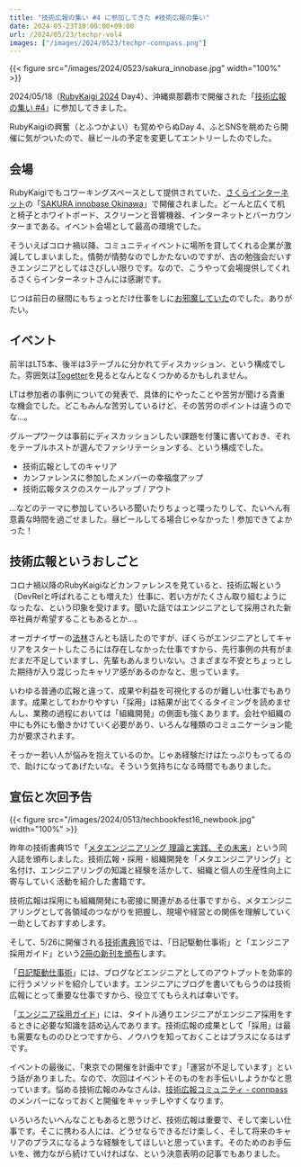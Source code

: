 ```yaml
---
title: "技術広報の集い #4 に参加してきた #技術広報の集い"
date: 2024-05-23T10:00:00+09:00
url: /2024/05/23/techpr-vol4
images: ["/images/2024/0523/techpr-connpass.png"]
---
```



{{< figure src="/images/2024/0523/sakura_innobase.jpg" width="100%" >}}

2024/05/18（[RubyKaigi 2024](https://rubykaigi.org/2024/) Day4）、沖縄県那覇市で開催された「[技術広報の集い #4](https://techpr.connpass.com/event/314060/)」に参加してきました。

RubyKaigiの興奮（とふつかよい）も覚めやらぬDay 4、ふとSNSを眺めたら開催に気がついたので、昼ビールの予定を変更してエントリーしたのでした。

## 会場

RubyKaigiでもコワーキングスペースとして提供されていた、[さくらインターネット](https://www.sakura.ad.jp/)の「[SAKURA innobase Okinawa](https://www.sakura.ad.jp/innobase/)」で開催されました。どーんと広くて机と椅子とホワイトボード、スクリーンと音響機器、インターネットとバーカウンターまである。イベント会場として最高の環境でした。

そういえばコロナ禍以降、コミュニティイベントに場所を貸してくれる企業が激減してしまいました。情勢が情勢なのでしかたないのですが、古の勉強会だいすきエンジニアとしてはさびしい限りです。なので、こうやって会場提供してくれるさくらインターネットさんには感謝です。

じつは前日の昼間にもちょっとだけ仕事をしに[お邪魔していた](https://x.com/kumikumitm/status/1791305976689357047)のでした。ありがたい。

## イベント

前半はLT5本、後半は3テーブルに分かれてディスカッション、という構成でした。雰囲気は[Togetter](https://togetter.com/li/2369788)を見るとなんとなくつかめるかもしれません。

LTは参加者の事例についての発表で、具体的にやったことや苦労が聞ける貴重な機会でした。どこもみんな苦労しているけど、その苦労のポイントは違うのでな…。

グループワークは事前にディスカッションしたい課題を付箋に書いておき、それをテーブルホストが選んでファシリテーションする、という構成でした。

- 技術広報としてのキャリア
- カンファレンスに参加したメンバーの幸福度アップ
- 技術広報タスクのスケールアップ / アウト

…などのテーマに参加していろいろ聞いたりちょっと喋ったりして、たいへん有意義な時間を過ごせました。昼ビールしてる場合じゃなかった！参加できてよかった！

## 技術広報というおしごと

コロナ禍以降のRubyKaigiなどカンファレンスを見ていると、技術広報という（DevRelと呼ばれることも増えた）仕事に、若い方がたくさん取り組むようになったな、という印象を受けます。聞いた話ではエンジニアとして採用された新卒社員が希望することもあるとか…。

オーガナイザーの[法林](https://twitter.com/hourin)さんとも話したのですが、ぼくらがエンジニアとしてキャリアをスタートしたころには存在しなかった仕事ですから、先行事例の共有がまだまだ不足していますし、先輩もあんまりいない。さまざまな不安とちょっとした期待が入り混じったキャリア感があるのかなと、思っています。

いわゆる普通の広報と違って、成果や利益を可視化するのが難しい仕事でもあります。成果としてわかりやすい「採用」は結果が出てくるタイミングを読めませんし、業務の過程においては「組織開発」の側面も強くあります。会社や組織の中にも外にも働きかけていく必要があり、いろんな種類のコミュニケーション能力が要求されます。

そっかー若い人が悩みを抱えているのか。じゃあ経験だけはたっぷりもってるので、助けになってあげたいな。そういう気持ちになる時間でもありました。

## 宣伝と次回予告

{{< figure src="/images/2024/0513/techbookfest16_newbook.jpg" width="100%" >}}

昨年の技術書典15で「[メタエンジニアリング 理論と実践、その未来](https://randd.kwappa.net/publishing/meta-engineering/)」という同人誌を頒布しました。技術広報・採用・組織開発を「メタエンジニアリング」と名付け、エンジニアリングの知識と経験を活かして、組織と個人の生産性向上に寄与していく活動を紹介した書籍です。

技術広報は採用にも組織開発にも密接に関連がある仕事ですから、メタエンジニアリングとして各領域のつながりを把握し、現場や経営との関係を理解していく一助としておすすめします。

そして、5/26に開催される[技術書典16](https://techbookfest.org/event/tbf16)では、「日記駆動仕事術」と「エンジニア採用ガイド」という[2冊の新刊を頒布](/2024/05/13/techbookfest-16/)します。

「[日記駆動仕事術](https://techbookfest.org/product/aDJWeA9RMq1kbCsHMHAvtd)」には、ブログなどエンジニアとしてのアウトプットを効率的に行うメソッドを紹介しています。エンジニアにブログを書いてもらうのは技術広報にとって重要な仕事ですから、役立ててもらえれば幸いです。

「[エンジニア採用ガイド](https://techbookfest.org/product/rV8LEGRpUjVA6Ph0BcL80j)」には、タイトル通りエンジニアがエンジニア採用をするときに必要な知識を詰め込んであります。技術広報の成果として「採用」は最も需要なもののひとつですから、ノウハウを知っておくことはプラスになるはずです。

イベントの最後に、「東京での開催を計画中です」「運営が不足しています」という話がありました。なので、次回はイベントそのものをお手伝いしようかなと思っています。悩める技術広報のみなさんは、[技術広報コミュニティ - connpass](https://techpr.connpass.com/)のメンバーになっておくと開催をキャッチしやすくなります。

いろいろたいへんなこともあると思うけど、技術広報は重要で、そして楽しい仕事です。そこに携わる人には、どうせならできるだけ楽しく、そして将来のキャリアのプラスになるような経験をしてほしいと思っています。そのためのお手伝いを、微力ながら続けていければな、という決意表明の記事でもありました。
